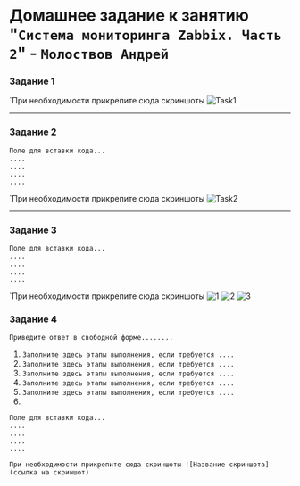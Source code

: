 # Домашнее задание к занятию "`Система мониторинга Zabbix. Часть 2`" - `Молоствов Андрей`

### Задание 1


`При необходимости прикрепитe сюда скриншоты
![Task1](https://github.com/user-attachments/assets/4db884be-c742-44ff-a6b5-fde6f0640315)



---

### Задание 2


```
Поле для вставки кода...
....
....
....
....
```

`При необходимости прикрепитe сюда скриншоты
![Task2](https://github.com/user-attachments/assets/10838099-53df-4e02-9af9-3f5a8928301f)



---

### Задание 3

```
Поле для вставки кода...
....
....
....
....
```

`При необходимости прикрепитe сюда скриншоты
![1](https://github.com/user-attachments/assets/5853f0ea-be0b-4394-b4d9-f2195127cd0a)
![2](https://github.com/user-attachments/assets/c6e82df7-8e74-4d0e-af74-872f713116c7)
![3](https://github.com/user-attachments/assets/a661944a-eda4-468c-a17b-646338092d79)



### Задание 4

`Приведите ответ в свободной форме........`

1. `Заполните здесь этапы выполнения, если требуется ....`
2. `Заполните здесь этапы выполнения, если требуется ....`
3. `Заполните здесь этапы выполнения, если требуется ....`
4. `Заполните здесь этапы выполнения, если требуется ....`
5. `Заполните здесь этапы выполнения, если требуется ....`
6. 

```
Поле для вставки кода...
....
....
....
....
```

`При необходимости прикрепитe сюда скриншоты
![Название скриншота](ссылка на скриншот)`
